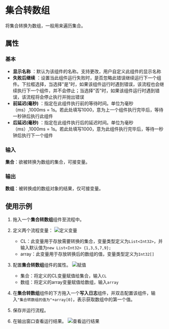 # 集合转数组

将集合转换为数组，一般用来遍历集合。

## 属性

### 基本

- **显示名称** ：默认为该组件的名称。支持更改，用户自定义此组件的显示名称
- **失败后继续** ：设置当此组件运行失败时，是否忽略此错误继续运行下一个组件。下拉框选择，当选择"是"时，如果该组件运行时遇到错误，该流程也会继续执行下一个组件，并不会停止；当选择"否"时，如果该组件运行时遇到错误，该流程将会停止执行并抛出错误
- **前延迟(毫秒)** ：指定在此组件执行前的等待时间。单位为毫秒（ms）,1000ms = 1s。若此处填写1000，意为上一个组件执行完毕后，等待一秒钟后执行此组件
- **后延迟(毫秒)** ：指定在此组件执行后的延迟时间。单位为毫秒（ms）,1000ms = 1s。若此处填写1000，意为此组件执行完毕后，等待一秒钟后执行下一个组件

### 输入

**集合**：欲被转换为数组的集合，可接变量。

### 输出

**数组**：被转换成的数组对象的结果，仅可接变量。

## 使用示例

1. 拖入一个**集合转数组**组件至流程中。
2. 定义两个流程变量：
   ![定义变量](https://docimages.blob.core.chinacloudapi.cn/images/Activities/varialscollect20201218.png)
    - CL：此变量用于存放需要转换的集合，变量类型定义为`List<Int32>`，并输入默认值为`new List<Int32> {1,3,5,7,9};`
    - array：此变量用于存放转换后的数组的值，变量类型定义为`Int32[]`  
3. 配置**集合转数组**组件的属性。
   ![赋值](https://docimages.blob.core.chinacloudapi.cn/images/Activities/assigncollect20201218.png)

    - 集合：将定义的CL变量赋值给集合，输入`CL`
    - 数组：将定义的array变量赋值给数组，输入`array`  
4. 在**集合转数组**组件的下方拖入一个**写入日志**组件，并双击配置该组件，输入`"集合转数组的值为"+array[0]`，表示获取数组中的第一个值。
5. 保存并运行流程。
6. 在输出窗口查看运行结果。
   ![查看运行结果](https://docimages.blob.core.chinacloudapi.cn/images/Activities/listtoarrayresult20201218.png)